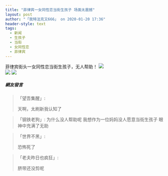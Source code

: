 ```yaml
---
title: "菲律宾一女同性恋当街生孩子 场面太震撼"
layout: post
author: "「我特法克又666」 on 2020-01-20 17:36"
header-style: text
tags:
  - 新闻
  - 生孩子
  - 当街
  - 女同性恋
  - 菲律宾
---
```


菲律宾街头一女同性恋当街生孩子，无人帮助！
<img src="http://images.feileyuan.com/images/ueditor/2020012017350000161654.jpg">
<input type="hidden" value="菲乐园提供"><br>
<img src="http://images.feileyuan.com/images/ueditor/2020012017350000261108.jpg">
<img src="http://images.feileyuan.com/images/ueditor/2020012017350000311936.jpg">

##### 網友發言 
> 「望吾集醒」:
> <p>天啊，太刷新我认知了</p>

> 「钢铁老狗」:
> 为什么没人帮助呢 我想作为一位妈妈没人愿意当街生孩子 眼神中充满了无助

> 「世界不黑」:
> <p>恐怖死了</p>

> 「老夫昨日也疯狂」:
> <p>脐带还没剪呢&nbsp;</p>



